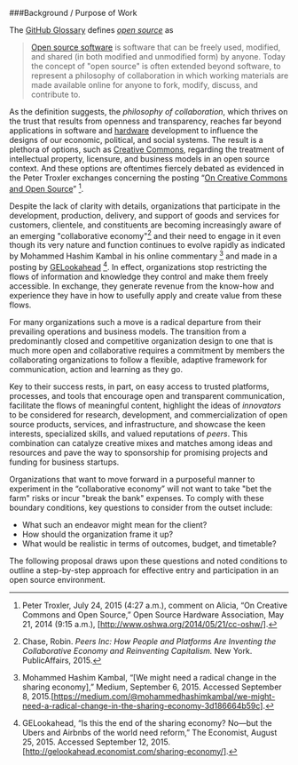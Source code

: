 ###Background / Purpose of Work

The [GitHub Glossary](https://help.github.com/articles/github-glossary/) defines _[open source](https://help.github.com/articles/github-glossary/#open-source)_ as
> [Open source software](http://opensource.org/) is software that can be freely used, modified, and shared (in both modified and unmodified form) by anyone. Today the concept of "open source" is often extended beyond software, to represent a philosophy of collaboration in which working materials are made available online for anyone to fork, modify, discuss, and contribute to.

As the definition suggests, the _philosophy of collaboration_, which thrives on the trust that results from openness and transparency, reaches far beyond applications in software and [hardware](http://opensource.com/resources/what-open-hardware) development to influence the designs of our economic, political, and social systems.  The result is a plethora of options, such as [Creative Commons](https://creativecommons.org/licenses/), regarding the treatment of intellectual property, licensure, and business models in an open source context.  And these options are oftentimes fiercely debated as evidenced in the Peter Troxler exchanges concerning the posting “[On Creative Commons and Open Source](http://www.oshwa.org/2014/05/21/cc-oshw/)” [^1].  

Despite the lack of clarity with details, organizations that participate in the development, production, delivery, and support of goods and services for customers, clientele, and constituents are becoming increasingly aware of an emerging "collaborative economy"[^2] and their need to engage in it even though its very nature and function continues to evolve rapidly as indicated by Mohammed Hashim Kambal in his online commentary  [^3] and made in a posting by [GELookahead](http://gelookahead.economist.com/sharing-economy/) [^4].  In effect, organizations stop restricting the flows of information and knowledge they control and make them freely accessible.  In exchange, they generate revenue from the know-how and experience they have in how to usefully apply and create value from these flows.

For many organizations such a move is a radical departure from their prevailing operations and business models.  The transition from a predominantly closed and competitive organization design to one that is much more open and collaborative requires a commitment by members the collaborating organizations to follow a flexible, adaptive framework for communication, action and learning as they go. 

Key to their success rests, in part, on easy access to trusted platforms, processes, and tools that encourage open and transparent communication, facilitate the flows of meaningful content, highlight the ideas of _innovators_ to be considered for research, development, and commercialization of open source products, services, and infrastructure, and showcase the keen interests, specialized skills, and valued reputations of _peers_.  This combination can catalyze creative mixes and matches among ideas and resources and pave the way to sponsorship for promising projects and funding for business startups.  

Organizations that want to move forward in a purposeful manner to experiment in the “collaborative economy” will not want to take "bet the farm" risks or incur "break the bank" expenses. To comply with these boundary conditions, key questions to consider from the outset include: 

- What such an endeavor might mean for the client?  
- How should the organization frame it up?  
- What would be realistic in terms of outcomes, budget, and timetable?

The following proposal draws upon these questions and noted conditions to outline a step-by-step approach for effective entry and participation in an open source environment.

[^1]: Peter Troxler, July 24, 2015 (4:27 a.m.), comment on Alicia, “On Creative Commons and Open Source,” Open Source Hardware Association, May 21, 2014 (9:15 a.m.), [http://www.oshwa.org/2014/05/21/cc-oshw/].

[^2]: Chase, Robin. _Peers Inc: How People and Platforms Are Inventing the Collaborative Economy and Reinventing Capitalism._ New York. PublicAffairs, 2015.

[^3]: Mohammed Hashim Kambal, “[We might need a radical change in the sharing economy],” Medium, September 6, 2015. Accessed September 8, 2015.[https://medium.com/@mohammedhashimkambal/we-might-need-a-radical-change-in-the-sharing-economy-3d186664b59c].

[^4]: GELookahead, “Is this the end of the sharing economy? No—but the Ubers and Airbnbs of the world need reform,” The Economist, August 25, 2015. Accessed September 12, 2015. [http://gelookahead.economist.com/sharing-economy/].
